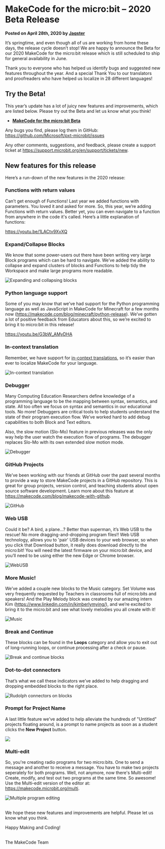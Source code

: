 # MakeCode for the micro:bit – 2020 Beta Release

**Posted on April 28th, 2020 by [Jaqster](https://github.com/jaqster)**

It’s springtime, and even though all of us are working from home these days, the release cycle doesn’t stop! We are happy to announce the Beta for our 2020 MakeCode for the micro:bit release which is still scheduled to ship for general availability in June.

Thank you to everyone who has helped us identify bugs and suggested new features throughout the year. And a special Thank You to our translators and proofreaders who have helped us localize in 28 different languages!

## Try the Beta!

This year’s update has a lot of juicy new features and improvements, which are listed below. Please try out the Beta and let us know what you think!

- **[MakeCode for the micro:bit Beta](https://makecode.microbit.org/beta)**

Any bugs you find, please log them in GitHub: https://github.com/Microsoft/pxt-microbit/issues

Any other comments, suggestions, and feedback, please create a support ticket at
https://support.microbit.org/en/support/tickets/new.

## New features for this release

Here’s a run-down of the new features in the 2020 release:

### Functions with return values

Can’t get enough of Functions! Last year we added functions with parameters. You loved it and asked for more. So, this year, we’re adding Functions with return values. Better yet, you can even navigate to a function from anywhere in the code it's called. Here’s a little explanation of functions:

https://youtu.be/1LACtv9XvXQ

### Expand/Collapse Blocks

We know that some power-users out there have been writing very large Block programs which can be hard to navigate. We’ve added the ability to collapse and expand clusters of blocks and Functions to help tidy the Workspace and make large programs more readable. 

![Expanding and collapsing blocks](/static/blog/microbit/2020-release/expand-collapse.gif)

### Python language support

Some of you may know that we’ve had support for the Python programming language as well as JavaScript in MakeCode for Minecraft for a few months now (https://makecode.com/blog/minecraft/python-release). We’ve gotten a lot of positive feedback from Educators about this, so we’re excited to bring it to micro:bit in this release!

https://youtu.be/G3bW_AMyDHA

### In-context translation

Remember, we have support for [in-context translations](https://makecode.com/blog/translations-in-context), so it’s easier than ever to localize MakeCode for your language.

![In-context translation](/static/blog/microbit/2020-release/xlate-in-context.gif)

### Debugger

Many Computing Education Researchers define knowledge of a programming language to be the mapping between syntax, semantics, and state. All too often we focus on syntax and semantics in our educational tools. No more! Debuggers are critical tools to help students understand the state of their program execution flow. We’ve worked hard to add debug capabilities to both Block and Text editors.

Also, the slow motion (Slo-Mo) feature in previous releases was the only way help the user watch the execution flow of programs. The debugger replaces Slo-Mo with its own extended slow motion mode.

![Debugger](/static/blog/microbit/2020-release/debugger.gif)

### GitHub Projects

We’ve been working with our friends at GitHub over the past several months to provide a way to store MakeCode projects in a GitHub repository. This is great for group projects, version control, and teaching students about open source software development. Learn more about this feature at https://makecode.com/blog/makecode-with-github. 

![GitHub](/static/blog/microbit/2020-release/github.jpg)

### Web USB

Could it be? A bird, a plane…? Better than superman, it’s Web USB to the rescue! No more dragging-and-dropping program files!! Web USB technology, allows you to 'pair' USB devices to your web browser, so when you click that Download button, it really does download directly to the micro:bit! You will need the latest firmware on your micro:bit device, and you’ll need to be using either the new Edge or Chrome browser. 

![WebUSB](/static/blog/microbit/2020-release/webusb.gif)

### More Music!

We’ve added a couple new blocks to the Music category. Set Volume was very frequently requested by Teachers in classrooms full of micro:bits and speakers! And the Play Melody block was created by our amazing intern Kim (https://www.linkedin.com/in/kimberlymying/), and we’re excited to bring it to the micro:bit and see what lovely melodies you all create with it! 

![Music](/static/blog/microbit/2020-release/music.gif)

### Break and Continue

These blocks can be found in the **Loops** category and allow you to exit out of long-running loops, or continue processing after a check or pause. 

![Break and continue blocks](/static/blog/microbit/2020-release/break-continue.jpg)

### Dot-to-dot connectors

That’s what we call these indicators we’ve added to help dragging and dropping embedded blocks to the right place. 

![Rudolph connectors on blocks](/static/blog/microbit/2020-release/rudolph.gif)

### Prompt for Project Name

A last little feature we’ve added to help alleviate the hundreds of "Untitled" projects floating around, is a prompt to name projects as soon as a student clicks the **New Project** button. 

![](/static/blog/microbit/2020-release/create-project.jpg)

### Multi-edit

So, you're creating radio programs for two micro:bits. One to send a message and another to receive a message. You have to make two projects seperately for both programs. Well, not anymore, now there's Multi-edit! Create, modify, and test out two programs at the same time. So awesome! Use the Multi-edit version of the editor at: https://makecode.microbit.org/multi.

![Multiple program editing](/static/blog/microbit/2020-release/multi-edit.gif)

<br/>
We hope these new features and improvements are helpful. Please let us know what you think. 

Happy Making and Coding!

<br/>
The MakeCode Team
